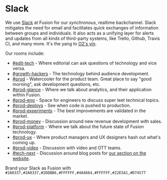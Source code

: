 # Slack

We use [Slack](https://slack.com/) at Fusion for our _synchronous_, realtime backchannel. Slack mitigates the need for email and facilitates quick exchanges of information between groups and individuals. It also acts as a unifying layer for alerts and updates from all kinds of third-party systems, like Trello, Github, Travis CI, and many more. It's the yang to [O2's yin](o2.md).

Our rooms include:

* [#edit-tech](https://fusionnetwork.slack.com/messages/edit-tech/) - Where editorial can ask questions of technology and vice versa.
* [#growth-hackers](https://fusionnetwork.slack.com/messages/growth-hackers/) - The technology behind audience development.
* [#prod](https://fusionnetwork.slack.com/messages/prod/) - Watercooler for the product team. Great place to say "good morning", ask development questions, etc.
* [#prod-glance](https://fusionnetwork.slack.com/messages/prod-glance/) - Where we talk about analytics, and their application within Fusion.
* [#prod-eng](https://fusionnetwork.slack.com/messages/prod-eng/) - Space for engineers to discuss super leet technical topics.
* [#prod-deploys](https://fusionnetwork.slack.com/messages/prod-deploys/) - See when code is pushed to production.
* [#prod-experiments](https://fusionnetwork.slack.com/messages/prod-experiments/) - The best improvements are validated in the market.
* [#prod-money](https://fusionnetwork.slack.com/messages/prod-money/) - Discussion around new revenue development with sales.
* [#prod-platform](https://fusionnetwork.slack.com/messages/prod-platform/) - Where we talk about the future state of Fusion technology.
* [#prod-ux](https://fusionnetwork.slack.com/messages/prod-ux/) - Where product managers and UX designers hash out what's coming up.
* [#prod-video](https://fusionnetwork.slack.com/messages/prod-video/) - Discussion with video and OTT teams.
* [#tech-next](https://fusionnetwork.slack.com/messages/tech-next/) - Discussion around blog posts for [our section on the website](http://fusion.net/section/tech-product/).

Brand your Slack as Fusion with `#2A0337,#2A0337,#2DDBB6,#FFFFFF,#4A4664,#FFFFFF,#22E5A1,#D74577`
